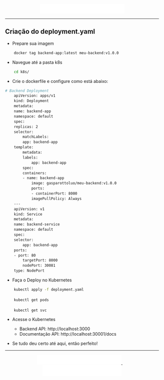 <p align="center">
  <a href="https://github.com/gasparotto-l/CICD-Projeto-Final/tree/main/Etapas/Etapas/2-Conteirnização-com-DockerHub#readme
  ">
    <img src="https://raw.githubusercontent.com/gasparotto-l/CICD-Projeto-Final/refs/heads/main/elementosgraficos/anterior.jpg" alt="Etapa Anterior" height="8%">
  </a>
</p>

---

## Criação do deployment.yaml

- Prepare sua imagem

```bash
    docker tag backend-app:latest meu-backend:v1.0.0
```

- Navegue até a pasta k8s

```bash
    cd k8s/
```

- Crie o dockerfile e configure como está abaixo:

```bash
# Backend Deployment
    apiVersion: apps/v1
    kind: Deployment
    metadata:
    name: backend-app
    namespace: default
    spec:
    replicas: 2
    selector:
        matchLabels:
        app: backend-app
    template:
        metadata:
        labels:
            app: backend-app
        spec:
        containers:
        - name: backend-app
            image: gasparottoluo/meu-backend:v1.0.0  
            ports:
            - containerPort: 8000
            imagePullPolicy: Always
    ---
    apiVersion: v1
    kind: Service
    metadata:
    name: backend-service
    namespace: default
    spec:
    selector:
        app: backend-app
    ports:
    - port: 80
        targetPort: 8000
        nodePort: 30081
    type: NodePort
```

- Faça o Deploy no Kubernetes
```bash
    kubectl apply -f deployment.yaml

    kubectl get pods

    kubectl get svc
```

- Acesse o Kubernetes 
    - Backend API: http://localhost:3000
    - Documentação API: http://localhost:30001/docs

- Se tudo deu certo até aqui, então perfeito!

---

<p align="center">
  <a href="https://github.com/gasparotto-l/CICD-Projeto-Final/tree/main/Etapas/2-Conteirnização-com-DockerHub#readme
  ">
    <img src="https://raw.githubusercontent.com/gasparotto-l/CICD-Projeto-Final/refs/heads/main/elementosgraficos/anterior.jpg" alt="Etapa Anterior" height="8%">
  </a>
  &nbsp;&nbsp;&nbsp;&nbsp;
  <a href="https://github.com/gasparotto-l/CICD-Projeto-Final/tree/main/Etapas/4-5-Jenkins-Build-e-Deploy#readme
  ">
    <img src="https://raw.githubusercontent.com/gasparotto-l/CICD-Projeto-Final/refs/heads/main/elementosgraficos/proxima.jpg" alt="Próxima Etapa" height="8%">
  </a>
</p>
